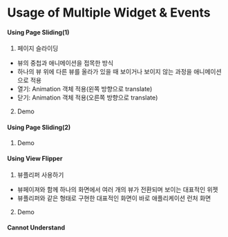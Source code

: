 # Usage of Multiple Widget & Events

#### Using Page Sliding(1)
1. 페이지 슬라이딩
  - 뷰의 중첩과 애니메이션을 접목한 방식
  - 하나의 뷰 위에 다른 뷰를 올라가 있을 때 보이거나 보이지 않는 과정을 애니메이션으로 적용
  - 열기: Animation 객체 적용(왼쪽 방향으로 translate)
  - 닫기: Animation 객체 적용(오른쪽 방향으로 translate)
2. Demo

#### Using Page Sliding(2)
1. Demo

#### Using View Flipper
1. 뷰플리퍼 사용하기
  - 뷰페이져와 함께 하나의 화면에서 여러 개의 뷰가 전환되며 보이는 대표적인 위젯
  - 뷰플리퍼와 같은 형태로 구현한 대표적인 화면이 바로 애플리케이션 런처 화면
2. Demo

#### Cannot Understand
